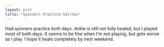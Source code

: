 ```yaml
---
layout: post
title: "Spinners Practice Sat/Sun"
---
```


Had spinners practice both days. Ankle is still not fully healed, but I played most of both days. It seems to be fine when I'm not playing, but gets worse as I play. I hope it heals completely by next weekend.